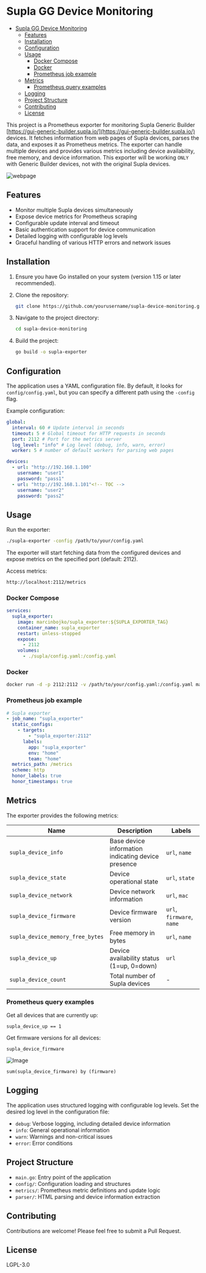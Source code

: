 # Supla GG Device Monitoring

<!-- TOC -->

- [Supla GG Device Monitoring](#supla-gg-device-monitoring)
  - [Features](#features)
  - [Installation](#installation)
  - [Configuration](#configuration)
  - [Usage](#usage)
    - [Docker Compose](#docker-compose)
    - [Docker](#docker)
    - [Prometheus job example](#prometheus-job-example)
  - [Metrics](#metrics)
    - [Prometheus query examples](#prometheus-query-examples)
  - [Logging](#logging)
  - [Project Structure](#project-structure)
  - [Contributing](#contributing)
  - [License](#license)

<!-- /TOC -->

This project is a Prometheus exporter for monitoring Supla Generic Builder [https://gui-generic-builder.supla.io/](https://gui-generic-builder.supla.io/) devices. It fetches information from web pages of Supla devices, parses the data, and exposes it as Prometheus metrics. The exporter can handle multiple devices and provides various metrics including device availability, free memory, and device information.
This exporter will be working `ONLY` with Generic Builder devices, not with the original Supla devices.

![webpage](./images/webpage.png)

## Features

- Monitor multiple Supla devices simultaneously
- Expose device metrics for Prometheus scraping
- Configurable update interval and timeout
- Basic authentication support for device communication
- Detailed logging with configurable log levels
- Graceful handling of various HTTP errors and network issues

## Installation

1. Ensure you have Go installed on your system (version 1.15 or later recommended).
2. Clone the repository:

   ```bash
   git clone https://github.com/yourusername/supla-device-monitoring.git
   ```

3. Navigate to the project directory:

   ```bash
   cd supla-device-monitoring
   ```

4. Build the project:

   ```bash
   go build -o supla-exporter
   ```

## Configuration

The application uses a YAML configuration file. By default, it looks for `config/config.yaml`, but you can specify a different path using the `-config` flag.

Example configuration:

```yaml
global:
  interval: 60 # Update interval in seconds
  timeout: 5 # Global timeout for HTTP requests in seconds
  port: 2112 # Port for the metrics server
  log_level: "info" # Log level (debug, info, warn, error)
  worker: 5 # number of default workers for parsing web pages

devices:
  - url: "http://192.168.1.100"
    username: "user1"
    password: "pass1"
  - url: "http://192.168.1.101"<!-- TOC -->
    username: "user2"
    password: "pass2"
```

## Usage

Run the exporter:

```bash
./supla-exporter -config /path/to/your/config.yaml
```

The exporter will start fetching data from the configured devices and expose metrics on the specified port (default: 2112).

Access metrics:

```bash
http://localhost:2112/metrics
```

### Docker Compose

```yaml
services:
  supla_exporter:
    image: marcinbojko/supla_exporter:${SUPLA_EXPORTER_TAG}
    container_name: supla_exporter
    restart: unless-stopped
    expose:
      - 2112
    volumes:
      - ./supla/config.yaml:/config.yaml
```

### Docker

```bash
docker run -d -p 2112:2112 -v /path/to/your/config.yaml:/config.yaml marcinbojko/supla_exporter:${SUPLA_EXPORTER_TAG}
```

### Prometheus job example

```yaml
# Supla exporter
- job_name: "supla_exporter"
  static_configs:
    - targets:
        - "supla_exporter:2112"
      labels:
        app: "supla_exporter"
        env: "home"
        team: "home"
  metrics_path: /metrics
  scheme: http
  honor_labels: true
  honor_timestamps: true
```

## Metrics

The exporter provides the following metrics:

| Name                             | Description                                        | Labels                    |
| -------------------------------- | -------------------------------------------------- | ------------------------- |
| `supla_device_info`              | Base device information indicating device presence | `url`, `name`             |
| `supla_device_state`             | Device operational state                           | `url`, `state`            |
| `supla_device_network`           | Device network information                         | `url`, `mac`              |
| `supla_device_firmware`          | Device firmware version                            | `url`, `firmware`, `name` |
| `supla_device_memory_free_bytes` | Free memory in bytes                               | `url`, `name`             |
| `supla_device_up`                | Device availability status (1=up, 0=down)          | `url`                     |
| `supla_device_count`             | Total number of Supla devices                      | -                         |

### Prometheus query examples

Get all devices that are currently up:

```promql
supla_device_up == 1
```

Get firmware versions for all devices:

```promql
supla_device_firmware
```

![Image](./images/labels.png)

```promql
sum(supla_device_firmware) by (firmware)
```

## Logging

The application uses structured logging with configurable log levels. Set the desired log level in the configuration file:

- `debug`: Verbose logging, including detailed device information
- `info`: General operational information
- `warn`: Warnings and non-critical issues
- `error`: Error conditions

## Project Structure

- `main.go`: Entry point of the application
- `config/`: Configuration loading and structures
- `metrics/`: Prometheus metric definitions and update logic
- `parser/`: HTML parsing and device information extraction

## Contributing

Contributions are welcome! Please feel free to submit a Pull Request.

## License

LGPL-3.0
